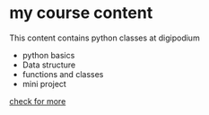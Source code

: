 # my course content
This content contains python classes at digipodium

- python basics
- Data structure
- functions and classes
- mini project

[check for more](https://google.com)

